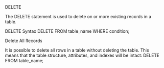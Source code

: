 DELETE

The DELETE statement is used to delete on or more existing records in a table.

DELETE Syntax
DELETE FROM table_name WHERE condition;

Delete All Records

It is possible to delete all rows in a table without deleting the table. This means that the table structure, attributes, and indexes will be intact:
DELETE FROM table_name;

